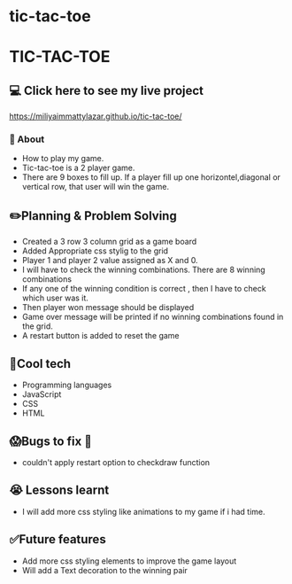 # tic-tac-toe
# TIC-TAC-TOE


## :computer: Click here to see my live project
https://miliyaimmattylazar.github.io/tic-tac-toe/

### :page_facing_up: About
- How to play my game.
- Tic-tac-toe is a 2 player game.
- There are 9 boxes to fill up. If a player fill up one horizontel,diagonal or vertical row, that user will win the game.

## :pencil2:Planning & Problem Solving
- Created a 3 row 3 column grid as a game board
- Added Appropriate css stylig to the grid
- Player 1 and player 2 value assigned as X and 0.
- I will have to check the winning combinations. There are 8 winning combinations
- If any one of the winning condition is correct , then I have to check which user was it.
- Then player won message should be displayed
- Game over message will be printed if no winning combinations found in the grid.
- A restart button is added to reset the game

## :rocket:Cool tech
- Programming languages
- JavaScript
- CSS
- HTML

## :scream:Bugs to fix :poop:
- couldn't apply restart option to checkdraw function

## :sob: Lessons learnt
- I will add more css styling like animations to my game if i had time.
## :white_check_mark:Future features
- Add more css styling elements to improve the game layout
- Will add a Text decoration to the winning pair
